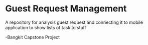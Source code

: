 # Guest Request Management

A repository for analysis guest request and connecting it to mobile application to show lists of task to staff

-Bangkit Capstone Project
